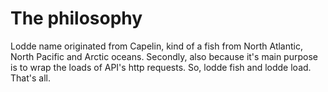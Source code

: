 # The philosophy
Lodde name originated from Capelin, kind of a fish from North Atlantic, North Pacific and Arctic oceans.
Secondly, also because it's main purpose is to wrap the loads of API's http requests.
So, lodde fish and lodde load. That's all.
